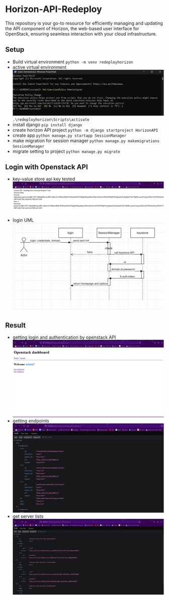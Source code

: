 # Horizon-API-Redeploy
  This repository is your go-to resource for efficiently managing and updating the API component of Horizon, the web-based user interface for OpenStack, ensuring seamless interaction with your cloud infrastructure.
## Setup
- Build virtual environment
  `python -m venv redeployhorizon`
- active virtual environment
  ![Alt text](image.png)
  `.\redeployhorizon\Scripts\activate`
- install django
  `pip install django`
- create horizon API project
  `python -m django startproject HorizonAPI`
- create app
  `python manage.py startapp SessionManager`
- make migration for session manager
  `python manage.py makemigrations SessionManager`
- migrate setting to project
  `python manage.py migrate`
## Login with Openstack API
- key-value store api key tested
![Alt text](/images/S1gqnee1T.png)
- login UML
![Alt text](/images/Syz5tEg1a.png)
## Result
- getting login and authentication by openstack API
![Alt text](/images/BJsxt4eya.png)
- getting endpoints
![Alt text](/images/Bk2VY4g1T.png)
- get server lists
![Alt text](/images/BJcvtVgya.png)